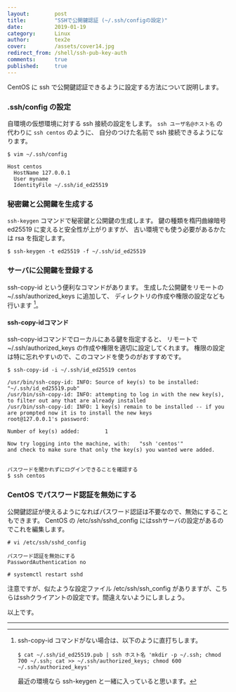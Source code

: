 ```yaml
---
layout:        post
title:         "SSHで公開鍵認証 (~/.ssh/configの設定)"
date:          2019-01-19
category:      Linux
author:        tex2e
cover:         /assets/cover14.jpg
redirect_from: /shell/ssh-pub-key-auth
comments:      true
published:     true
---
```


CentOS に ssh で公開鍵認証できるように設定する方法について説明します。

### .ssh/config の設定

自環境の仮想環境に対する ssh 接続の設定をします。
`ssh ユーザ名@ホスト名` の代わりに `ssh centos` のように、
自分のつけた名前で ssh 接続できるようになります。

```command
$ vim ~/.ssh/config

Host centos
  HostName 127.0.0.1
  User myname
  IdentityFile ~/.ssh/id_ed25519
```

### 秘密鍵と公開鍵を生成する

`ssh-keygen` コマンドで秘密鍵と公開鍵の生成します。
鍵の種類を楕円曲線暗号 ed25519 に変えると安全性が上がりますが、
古い環境でも使う必要があるかたは rsa を指定します。

```command
$ ssh-keygen -t ed25519 -f ~/.ssh/id_ed25519
```

### サーバに公開鍵を登録する

ssh-copy-id という便利なコマンドがあります。
生成した公開鍵をリモートの ~/.ssh/authorized_keys に追加して、
ディレクトリの作成や権限の設定なども行います [^1]。

[^1]: ssh-copy-id コマンドがない場合は、以下のように直打ちします。
    ```command
    $ cat ~/.ssh/id_ed25519.pub | ssh ホスト名 'mkdir -p ~/.ssh; chmod 700 ~/.ssh; cat >> ~/.ssh/authorized_keys; chmod 600 ~/.ssh/authorized_keys'
    ```
    最近の環境なら ssh-keygen と一緒に入っていると思います。


#### ssh-copy-idコマンド

ssh-copy-idコマンドでローカルにある鍵を指定すると、
リモートで ~/.ssh/authorized_keys の作成や権限を適切に設定してくれます。
権限の設定は特に忘れやすいので、このコマンドを使うのがおすすめです。

```command
$ ssh-copy-id -i ~/.ssh/id_ed25519 centos

/usr/bin/ssh-copy-id: INFO: Source of key(s) to be installed: "~/.ssh/id_ed25519.pub"
/usr/bin/ssh-copy-id: INFO: attempting to log in with the new key(s), to filter out any that are already installed
/usr/bin/ssh-copy-id: INFO: 1 key(s) remain to be installed -- if you are prompted now it is to install the new keys
root@127.0.0.1's password:

Number of key(s) added:        1

Now try logging into the machine, with:   "ssh 'centos'"
and check to make sure that only the key(s) you wanted were added.


パスワードを聞かれずにログインできることを確認する
$ ssh centos
```

### CentOS でパスワード認証を無効にする

公開鍵認証が使えるようになればパスワード認証は不要なので、無効にすることもできます。
CentOS の /etc/ssh/sshd_config にはsshサーバの設定があるのでこれを編集します。

```command
# vi /etc/ssh/sshd_config

パスワード認証を無効にする
PasswordAuthentication no

# systemctl restart sshd
```

注意ですが、似たような設定ファイル /etc/ssh/ssh_config がありますが、こちらはsshクライアントの設定です。間違えないようにしましょう。

以上です。

---
